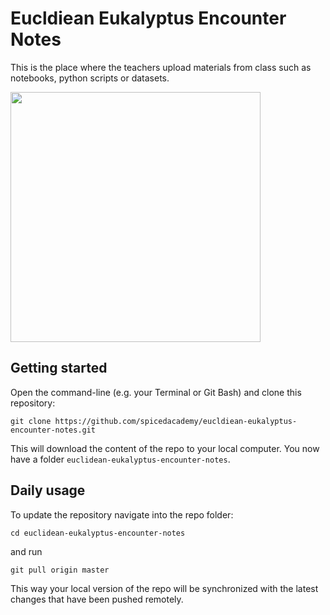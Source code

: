 # Eucldiean Eukalyptus Encounter Notes

This is the place where the teachers upload materials from class such as notebooks, python scripts or datasets.

<img src="euclidean_eukalyptus.png" width="400">


## Getting started

Open the command-line (e.g. your Terminal or Git Bash) and clone this repository:

```shell
git clone https://github.com/spicedacademy/eucldiean-eukalyptus-encounter-notes.git
```

This will download the content of the repo to your local computer. You now have a folder `euclidean-eukalyptus-encounter-notes`.  



## Daily usage

To update the repository navigate into the repo folder:

```shell
cd euclidean-eukalyptus-encounter-notes
```

and run

```shell
git pull origin master
```

This way your local version of the repo will be synchronized with the latest changes that have been pushed remotely.

